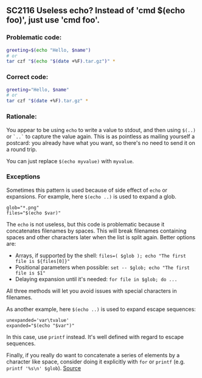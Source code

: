 ## SC2116 Useless echo? Instead of 'cmd $(echo foo)', just use 'cmd foo'.

### Problematic code:

```sh
greeting=$(echo "Hello, $name")
# or
tar czf "$(echo "$(date +%F).tar.gz")" *
```

### Correct code:

```sh
greeting="Hello, $name"
# or
tar czf "$(date +%F).tar.gz" *
```

### Rationale:

You appear to be using `echo` to write a value to stdout, and then using `$(..)` or `` `..` `` to capture the value again. This is as pointless as mailing yourself a postcard: you already have what you want, so there's no need to send it on a round trip.

You can just replace `$(echo myvalue)` with `myvalue`.

### Exceptions

Sometimes this pattern is used because of side effect of `echo` or expansions. For example, here `$(echo ..)` is used to expand a glob.
```
glob="*.png"
files="$(echo $var)"
```

The `echo` is not useless, but this code is problematic because it concatenates filenames by spaces. This will break filenames containing spaces and other characters later when the list is split again. Better options are:

* Arrays, if supported by the shell: `files=( $glob ); echo "The first file is ${files[0]}"`
* Positional parameters when possible: `set -- $glob; echo "The first file is $1"`
* Delaying expansion until it's needed: `for file in $glob; do ...`

All three methods will let you avoid issues with special characters in filenames.

As another example, here `$(echo ..)` is used to expand escape sequences:
```
unexpanded='var\tvalue'
expanded="$(echo "$var")"
```

In this case, use `printf` instead. It's well defined with regard to escape sequences. 

Finally, if you really do want to concatenate a series of elements by a character like space, consider doing it explicitly with `for` or `printf` (e.g. `printf '%s\n' $glob`).
[Source](https://github.com/koalaman/shellcheck/wiki/SC2116)

